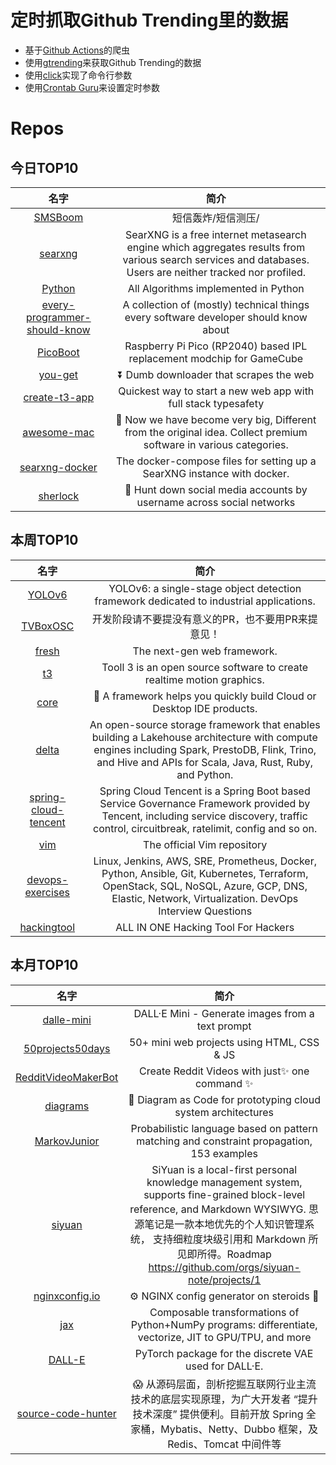 # 定时抓取Github Trending里的数据
* 基于[Github Actions](https://docs.github.com/en/actions)的爬虫
* 使用[gtrending](https://github.com/hedythedev/gtrending)来获取Github Trending的数据
* 使用[click](https://github.com/pallets/click)实现了命令行参数
* 使用[Crontab Guru](https://crontab.guru/)来设置定时参数

# Repos
## 今日TOP10 
<!-- START OF DAILY_TOP10_REPOS -->
| 名字 | 简介 |
| :----: | :----: |
| [SMSBoom](https://github.com/WhaleFell/SMSBoom) | 短信轰炸/短信测压/ | 一个健壮免费的python短信轰炸程序，专门炸坏蛋蛋，百万接口，多线程全自动添加有效接口，支持异步协程百万并发，全免费的短信轰炸工具！！高一美术生开发全网首发！！ |
| [searxng](https://github.com/searxng/searxng) | SearXNG is a free internet metasearch engine which aggregates results from various search services and databases. Users are neither tracked nor profiled. |
| [Python](https://github.com/TheAlgorithms/Python) | All Algorithms implemented in Python |
| [every-programmer-should-know](https://github.com/mtdvio/every-programmer-should-know) | A collection of (mostly) technical things every software developer should know about |
| [PicoBoot](https://github.com/webhdx/PicoBoot) | Raspberry Pi Pico (RP2040) based IPL replacement modchip for GameCube |
| [you-get](https://github.com/soimort/you-get) | ⏬ Dumb downloader that scrapes the web |
| [create-t3-app](https://github.com/t3-oss/create-t3-app) | Quickest way to start a new web app with full stack typesafety |
| [awesome-mac](https://github.com/jaywcjlove/awesome-mac) |  Now we have become very big, Different from the original idea. Collect premium software in various categories. |
| [searxng-docker](https://github.com/searxng/searxng-docker) | The docker-compose files for setting up a SearXNG instance with docker. |
| [sherlock](https://github.com/sherlock-project/sherlock) | 🔎 Hunt down social media accounts by username across social networks |
<!-- END OF DAILY_TOP10_REPOS -->

## 本周TOP10
<!-- START OF WEEKLY_TOP10_REPOS -->
| 名字 | 简介 |
| :----: | :----: |
| [YOLOv6](https://github.com/meituan/YOLOv6) | YOLOv6: a single-stage object detection framework dedicated to industrial applications. |
| [TVBoxOSC](https://github.com/CatVodTVOfficial/TVBoxOSC) | 开发阶段请不要提没有意义的PR，也不要用PR来提意见！ |
| [fresh](https://github.com/denoland/fresh) | The next-gen web framework. |
| [t3](https://github.com/still-scene/t3) | Tooll 3 is an open source software to create realtime motion graphics. |
| [core](https://github.com/opensumi/core) | 🚀 A framework helps you quickly build Cloud or Desktop IDE products. |
| [delta](https://github.com/delta-io/delta) | An open-source storage framework that enables building a Lakehouse architecture with compute engines including Spark, PrestoDB, Flink, Trino, and Hive and APIs for Scala, Java, Rust, Ruby, and Python. |
| [spring-cloud-tencent](https://github.com/Tencent/spring-cloud-tencent) | Spring Cloud Tencent is a Spring Boot based Service Governance Framework provided by Tencent, including service discovery, traffic control, circuitbreak, ratelimit, config and so on. |
| [vim](https://github.com/vim/vim) | The official Vim repository |
| [devops-exercises](https://github.com/bregman-arie/devops-exercises) | Linux, Jenkins, AWS, SRE, Prometheus, Docker, Python, Ansible, Git, Kubernetes, Terraform, OpenStack, SQL, NoSQL, Azure, GCP, DNS, Elastic, Network, Virtualization. DevOps Interview Questions |
| [hackingtool](https://github.com/Z4nzu/hackingtool) | ALL IN ONE Hacking Tool For Hackers |
<!-- END OF WEEKLY_TOP10_REPOS -->

## 本月TOP10
<!-- START OF MONTHLY_TOP10_REPOS -->
| 名字 | 简介 |
| :----: | :----: |
| [dalle-mini](https://github.com/borisdayma/dalle-mini) | DALL·E Mini - Generate images from a text prompt |
| [50projects50days](https://github.com/bradtraversy/50projects50days) | 50+ mini web projects using HTML, CSS & JS |
| [RedditVideoMakerBot](https://github.com/elebumm/RedditVideoMakerBot) | Create Reddit Videos with just✨ one command ✨ |
| [diagrams](https://github.com/mingrammer/diagrams) | 🎨 Diagram as Code for prototyping cloud system architectures |
| [MarkovJunior](https://github.com/mxgmn/MarkovJunior) | Probabilistic language based on pattern matching and constraint propagation, 153 examples |
| [siyuan](https://github.com/siyuan-note/siyuan) | SiYuan is a local-first personal knowledge management system, supports fine-grained block-level reference, and Markdown WYSIWYG. 思源笔记是一款本地优先的个人知识管理系统， 支持细粒度块级引用和 Markdown 所见即所得。Roadmap https://github.com/orgs/siyuan-note/projects/1 |
| [nginxconfig.io](https://github.com/digitalocean/nginxconfig.io) | ⚙️ NGINX config generator on steroids 💉 |
| [jax](https://github.com/google/jax) | Composable transformations of Python+NumPy programs: differentiate, vectorize, JIT to GPU/TPU, and more |
| [DALL-E](https://github.com/openai/DALL-E) | PyTorch package for the discrete VAE used for DALL·E. |
| [source-code-hunter](https://github.com/doocs/source-code-hunter) | 😱 从源码层面，剖析挖掘互联网行业主流技术的底层实现原理，为广大开发者 “提升技术深度” 提供便利。目前开放 Spring 全家桶，Mybatis、Netty、Dubbo 框架，及 Redis、Tomcat 中间件等 |
<!-- END OF MONTHLY_TOP10_REPOS -->
